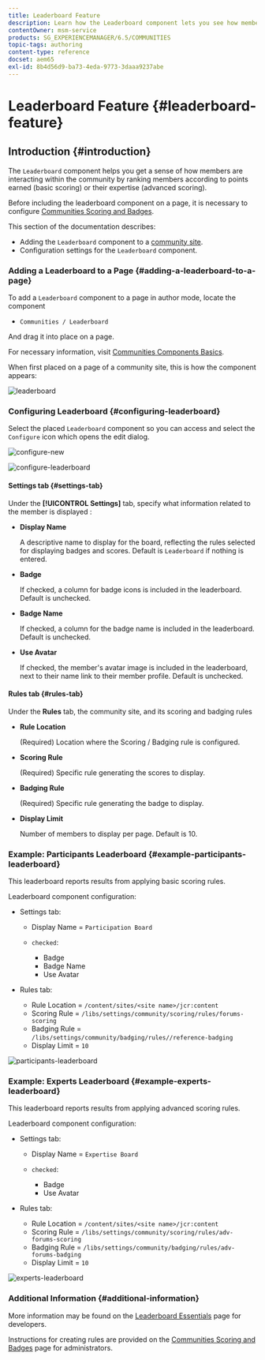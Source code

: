 ```yaml
---
title: Leaderboard Feature
description: Learn how the Leaderboard component lets you see how members interact within the community by ranking members based on points earned and expertise.
contentOwner: msm-service
products: SG_EXPERIENCEMANAGER/6.5/COMMUNITIES
topic-tags: authoring
content-type: reference
docset: aem65
exl-id: 8b4d56d9-ba73-4eda-9773-3daaa9237abe
---
```

# Leaderboard Feature {#leaderboard-feature}

## Introduction {#introduction}

The `Leaderboard` component helps you get a sense of how members are interacting within the community by ranking members according to points earned (basic scoring) or their expertise (advanced scoring).

Before including the leaderboard component on a page, it is necessary to configure [Communities Scoring and Badges](/help/communities/implementing-scoring.md).

This section of the documentation describes:

* Adding the `Leaderboard` component to a [community site](/help/communities/overview.md#community-sites).
* Configuration settings for the `Leaderboard` component.

### Adding a Leaderboard to a Page {#adding-a-leaderboard-to-a-page}

To add a `Leaderboard` component to a page in author mode, locate the component

* `Communities / Leaderboard`

And drag it into place on a page.

For necessary information, visit [Communities Components Basics](/help/communities/basics.md).

When first placed on a page of a community site, this is how the component appears:

![leaderboard](assets/leaderboard.png)

### Configuring Leaderboard {#configuring-leaderboard}

Select the placed `Leaderboard` component so you can access and select the `Configure` icon which opens the edit dialog.

![configure-new](assets/configure-new.png) 

![configure-leaderboard](assets/configure-leaderboard.png)

#### Settings tab {#settings-tab}

Under the **[!UICONTROL Settings]** tab, specify what information related to the member is displayed :

* **Display Name**

  A descriptive name to display for the board, reflecting the rules selected for displaying badges and scores.
  Default is `Leaderboard` if nothing is entered.

* **Badge**

  If checked, a column for badge icons is included in the leaderboard.
  Default is unchecked.

* **Badge Name**

  If checked, a column for the badge name is included in the leaderboard.
  Default is unchecked.

* **Use Avatar**

  If checked, the member's avatar image is included in the leaderboard, next to their name link to their member profile.
  Default is unchecked.

#### Rules tab {#rules-tab}

Under the **Rules** tab, the community site, and its scoring and badging rules

* **Rule Location**

  (Required) Location where the Scoring / Badging rule is configured.

* **Scoring Rule**

  (Required) Specific rule generating the scores to display.

* **Badging Rule**

  (Required) Specific rule generating the badge to display.

* **Display Limit**

  Number of members to display per page. Default is 10.

### Example: Participants Leaderboard {#example-participants-leaderboard}

This leaderboard reports results from applying basic scoring rules.

Leaderboard component configuration:

* Settings tab:

  * Display Name = `Participation Board`
  * `checked`:

    * Badge
    * Badge Name
    * Use Avatar

* Rules tab:

  * Rule Location = `/content/sites/<site name>/jcr:content`
  * Scoring Rule = `/libs/settings/community/scoring/rules/forums-scoring`
  * Badging Rule = `/libs/settings/community/badging/rules//reference-badging`
  * Display Limit = `10`

![participants-leaderboard](assets/participants-leaderboard.png)

### Example: Experts Leaderboard {#example-experts-leaderboard}

This leaderboard reports results from applying advanced scoring rules.

Leaderboard component configuration:

* Settings tab:

  * Display Name = `Expertise Board`
  * `checked`:

    * Badge
    * Use Avatar

* Rules tab:

  * Rule Location = `/content/sites/<site name>/jcr:content`
  * Scoring Rule = `/libs/settings/community/scoring/rules/adv-forums-scoring`
  * Badging Rule = `/libs/settings/community/badging/rules/adv-forums-badging`
  * Display Limit = `10`

![experts-leaderboard](assets/experts-leaderboard.png)

### Additional Information {#additional-information}

More information may be found on the [Leaderboard Essentials](/help/communities/leaderboard.md) page for developers.

Instructions for creating rules are provided on the [Communities Scoring and Badges](/help/communities/implementing-scoring.md) page for administrators.
